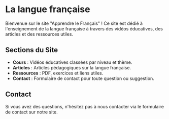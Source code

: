 # La langue française

Bienvenue sur le site "Apprendre le Français" ! Ce site est dédié à l'enseignement de la langue française à travers des vidéos éducatives, des articles et des ressources utiles.

## Sections du Site

- **Cours** : Vidéos éducatives classées par niveau et thème.
- **Articles** : Articles pédagogiques sur la langue française.
- **Ressources** : PDF, exercices et liens utiles.
- **Contact** : Formulaire de contact pour toute question ou suggestion.

## Contact

Si vous avez des questions, n'hésitez pas à nous contacter via le formulaire de contact sur notre site.

